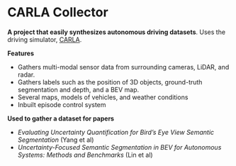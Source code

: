 # CARLA Collector

**A project that easily synthesizes autonomous driving datasets**. Uses the driving simulator, [CARLA](https://github.com/carla-simulator/carla).
    
**Features**
 * Gathers multi-modal sensor data from surrounding cameras, LiDAR, and radar. 
 * Gathers labels such as the position of 3D objects, ground-truth segmentation and depth, and a BEV map.
 * Several maps, models of vehicles, and weather conditions
 * Inbuilt episode control system

**Used to gather a dataset for papers** 
 * _Evaluating Uncertainty Quantification for Bird’s Eye View Semantic Segmentation_ (Yang et al)
 * _Uncertainty-Focused Semantic Segmentation in BEV for Autonomous Systems: Methods and Benchmarks_ (Lin et al)
